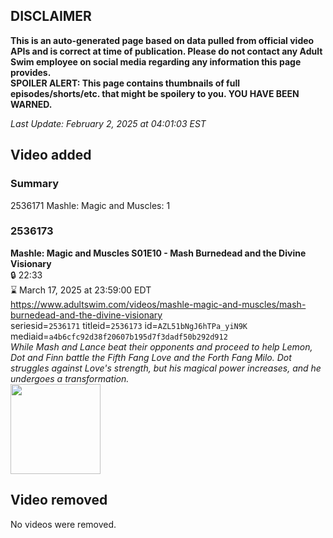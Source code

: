 ## DISCLAIMER
**This is an auto-generated page based on data pulled from official video APIs and is correct at time of publication. Please do not contact any Adult Swim employee on social media regarding any information this page provides.**  
**SPOILER ALERT: This page contains thumbnails of full episodes/shorts/etc. that might be spoilery to you. YOU HAVE BEEN WARNED.**  

_Last Update: February 2, 2025 at 04:01:03 EST_
## Video added
### Summary
2536171 Mashle: Magic and Muscles: 1  
### 2536173
**Mashle: Magic and Muscles S01E10 - Mash Burnedead and the Divine Visionary**  
 🔒 22:33  
⌛ March 17, 2025 at 23:59:00 EDT  
https://www.adultswim.com/videos/mashle-magic-and-muscles/mash-burnedead-and-the-divine-visionary  
seriesid=`2536171` titleid=`2536173` id=`AZL51bNgJ6hTPa_yiN9K` mediaid=`a4b6cfc92d38f20607b195d7f3dadf50b292d912`  
_While Mash and Lance beat their opponents and proceed to help Lemon, Dot and Finn battle the Fifth Fang Love and the Forth Fang Milo. Dot struggles against Love's strength, but his magical power increases, and he undergoes a transformation._  
<a href="https://media.cdn.adultswim.com/uploads/20241104/thumbnails/2_241141959162-Mashle-EP-10-1920x1080.jpg"><img src="https://media.cdn.adultswim.com/uploads/20241104/thumbnails/2_241141959162-Mashle-EP-10-1920x1080.jpg" height="144px" /></a>
## Video removed
No videos were removed.  
